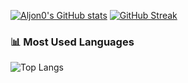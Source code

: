 [![Aljon0's GitHub stats](https://github-readme-stats.vercel.app/api?username=Aljon0&show_icons=true&theme=default)](https://github.com/anuraghazra/github-readme-stats)
[![GitHub Streak](https://streak-stats.demolab.com?user=Aljon0&theme=default&hide_border=true&border_radius=10)](https://git.io/streak-stats)
### 📊 Most Used Languages
![Top Langs](https://github-readme-stats.vercel.app/api/top-langs/?username=Aljon0&layout=compact&theme=default)
<!--
**Aljon0/Aljon0** is a ✨ _special_ ✨ repository because its `README.md` (this file) appears on your GitHub profile.

Here are some ideas to get you started:

- 🔭 I’m currently working on ...
- 🌱 I’m currently learning ...
- 👯 I’m looking to collaborate on ...
- 🤔 I’m looking for help with ...
- 💬 Ask me about ...
- 📫 How to reach me: ...
- 😄 Pronouns: ...
- ⚡ Fun fact: ...
-->
